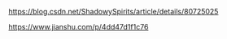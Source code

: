 https://blog.csdn.net/ShadowySpirits/article/details/80725025

https://www.jianshu.com/p/4dd47d1f1c76

